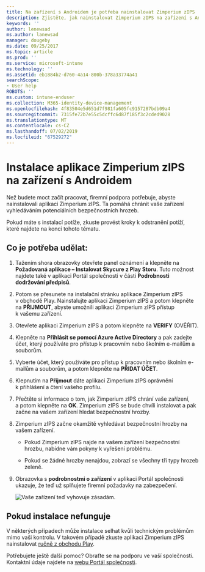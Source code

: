```yaml
---
title: Na zařízení s Androidem je potřeba nainstalovat Zimperium zIPS | Dokumentace Microsoftu
description: Zjistěte, jak nainstalovat Zimperium zIPS na zařízení s Androidem.
keywords: ''
author: lenewsad
ms.author: lanewsad
manager: dougeby
ms.date: 09/25/2017
ms.topic: article
ms.prod: ''
ms.service: microsoft-intune
ms.technology: ''
ms.assetid: eb1884b2-d760-4a14-800b-378a33774a41
searchScope:
- User help
ROBOTS: ''
ms.custom: intune-enduser
ms.collection: M365-identity-device-management
ms.openlocfilehash: 4f83504e5d651d7f981fa605fc9157287bdb09a4
ms.sourcegitcommit: 7315fe72b7e55c5dcffc6d87f185f3c2cded9028
ms.translationtype: MT
ms.contentlocale: cs-CZ
ms.lasthandoff: 07/02/2019
ms.locfileid: "67529272"
---
```

# <a name="install-zimperium-zips-on-your-android-device"></a>Instalace aplikace Zimperium zIPS na zařízení s Androidem

Než budete moct začít pracovat, firemní podpora potřebuje, abyste nainstalovali aplikaci Zimperium zIPS. Ta pomáhá chránit vaše zařízení vyhledáváním potenciálních bezpečnostních hrozeb.

Pokud máte s instalací potíže, zkuste provést kroky k odstranění potíží, které najdete na konci tohoto tématu.

## <a name="what-you-need-to-do"></a>Co je potřeba udělat:

1. Tažením shora obrazovky otevřete panel oznámení a klepněte na **Požadovaná aplikace – Instalovat Skycure z Play Storu**. Tuto možnost najdete také v aplikaci Portál společnosti v části __Podrobnosti dodržování předpisů__.

2. Potom se přesunete na instalační stránku aplikace Zimperium zIPS v obchodě Play. Nainstalujte aplikaci Zimperium zIPS a potom klepněte na **PŘIJMOUT**, abyste umožnili aplikaci Zimperium zIPS přístup k vašemu zařízení.

3. Otevřete aplikaci Zimperium zIPS a potom klepněte na **VERIFY** (OVĚŘIT).

4. Klepněte na **Přihlásit se pomocí Azure Active Directory** a pak zadejte účet, který používáte pro přístup k pracovním nebo školním e-mailům a souborům.

5. Vyberte účet, který používáte pro přístup k pracovním nebo školním e-mailům a souborům, a potom klepněte na **PŘIDAT ÚČET**.

6. Klepnutím na **Přijmout** dáte aplikaci Zimperium zIPS oprávnění k přihlášení a čtení vašeho profilu.

7. Přečtěte si informace o tom, jak Zimperium zIPS chrání vaše zařízení, a potom klepněte na **OK**. Zimperium zIPS se bude chvíli instalovat a pak začne na vašem zařízení hledat bezpečnostní hrozby.

8. Zimperium zIPS začne okamžitě vyhledávat bezpečnostní hrozby na vašem zařízení.

   * Pokud Zimperium zIPS najde na vašem zařízení bezpečnostní hrozbu, nabídne vám pokyny k vyřešení problému.

   * Pokud se žádné hrozby nenajdou, zobrazí se všechny tři typy hrozeb zeleně.

11. Obrazovka s **podrobnostmi o zařízení** v aplikaci Portál společnosti ukazuje, že teď už splňujete firemní požadavky na zabezpečení.

    ![Vaše zařízení teď vyhovuje zásadám.](./media/mtd-device-now-compliant-android.png)

## <a name="if-the-installation-doesnt-work"></a>Pokud instalace nefunguje

V některých případech může instalace selhat kvůli technickým problémům mimo vaši kontrolu. V takovém případě zkuste aplikaci Zimperium zIPS nainstalovat [ručně z obchodu Play](https://play.google.com/store/apps/details?id=com.zimperium.zips).

Potřebujete ještě další pomoc? Obraťte se na podporu ve vaší společnosti. Kontaktní údaje najdete na [webu Portál společnosti](https://go.microsoft.com/fwlink/?linkid=2010980).
